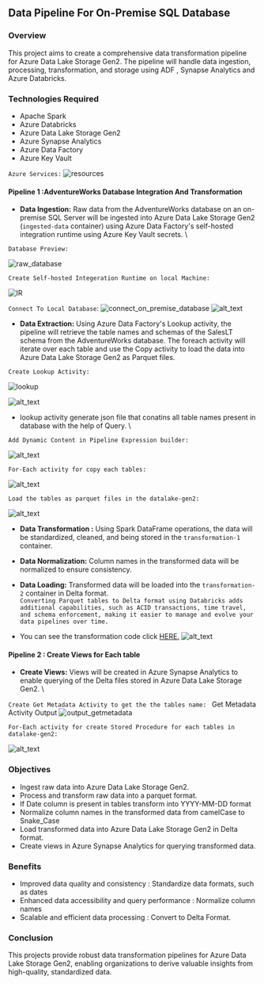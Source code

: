 ## Data Pipeline For On-Premise SQL Database

### Overview
This project aims to create a comprehensive data transformation pipeline for Azure Data Lake Storage Gen2. The pipeline will handle data ingestion, processing, transformation, and storage using ADF , Synapse Analytics and Azure Databricks.

### Technologies Required
- Apache Spark
- Azure Databricks
- Azure Data Lake Storage Gen2
- Azure Synapse Analytics
- Azure Data Factory
- Azure Key Vault
  
`Azure Services:`
![resources](Files/Resources.png)
  
#### Pipeline 1 :AdventureWorks Database Integration And Transformation
- **Data Ingestion:** Raw data from the AdventureWorks database on an on-premise SQL Server will be ingested into Azure Data Lake Storage Gen2 (`ingested-data` container) using Azure Data Factory's self-hosted integration runtime using Azure Key Vault secrets. \
  
`Database Preview:`

![raw_database](Files/Raw_Database.png)

`Create Self-hosted Integeration Runtime on local Machine:`

![IR](Files/self_hosted_ir.png)

`Connect To Local Database`:
![connect_on_premise_database](Files/connect_to_on_premise_database.png)
![alt_text](Files/after_connect_to_on_premise_database.png)

- **Data Extraction:** Using Azure Data Factory's Lookup activity, the pipeline will retrieve the table names and schemas of the SalesLT schema from the AdventureWorks database. The foreach activity will iterate over each table and use the Copy activity to load the data into Azure Data Lake Storage Gen2 as Parquet files. 

`Create Lookup Activity:`

![lookup](Files/lookup_table.png)

![alt_text](Files/lookup_table_preview_data.png)

- lookup activity generate json file that conatins all table names present in database with the help of Query. \
  
`Add Dynamic Content in Pipeline Expression builder:`

![alt_text](Files/for_each_output_pipeline_exp_for_each_table.png)

`For-Each activity for copy each tables:`

![alt_text](Files/for_each_copy_each_table_expression.png)

`Load the tables as parquet files in the datalake-gen2:`

![alt_text](Files/parquet_table_sink.png)

- **Data Transformation :** Using Spark DataFrame operations, the data will be standardized, cleaned, and being stored in the `transformation-1` container.
  
- **Data Normalization:** Column names in the transformed data will be normalized to ensure consistency.
  
- **Data Loading:** Transformed data will be loaded into the `transformation-2` container in Delta format. \
`Converting Parquet tables to Delta format using Databricks adds additional capabilities, such as ACID transactions, time travel, and schema enforcement, making it easier to manage and evolve your data pipelines over time.`

- You can see the transformation code  click [HERE.](Files/databricks_transformation.py) 
![alt_text](Files/pipeline_run.png)


#### Pipeline 2 : Create Views for Each table
- **Create Views:** Views will be created in Azure Synapse Analytics to enable querying of the Delta files stored in Azure Data Lake Storage Gen2. \

`Create Get Metadata Activity to get the the tables name: `
Get Metadata Activity Output
![output_getmetadata](Files/get_metadata_output.png)

`For-Each activity for create Stored Procedure for each tables in datalake-gen2:`

![alt_text](Files/run_2_pipeline_for_ech_st_procedure.png)

### Objectives
- Ingest raw data into Azure Data Lake Storage Gen2.
- Process and transform raw data into a parquet format.
- If Date column is present in tables transform into YYYY-MM-DD format
- Normalize column names in the transformed data from camelCase to Snake_Case
- Load transformed data into Azure Data Lake Storage Gen2 in Delta format.
- Create views in Azure Synapse Analytics for querying transformed data.

### Benefits
- Improved data quality and consistency : Standardize data formats, such as dates
- Enhanced data accessibility and query performance : Normalize column names
- Scalable and efficient data processing : Convert to Delta Format.

### Conclusion
This projects provide robust data transformation pipelines for Azure Data Lake Storage Gen2, enabling organizations to derive valuable insights from high-quality, standardized data.


